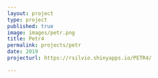 ```yaml
---
layout: project
type: project
published: true
image: images/petr.png
title: Petr4
permalink: projects/petr
date: 2019
projecturl: https://rsilvio.shinyapps.io/PETR4/

---
```


